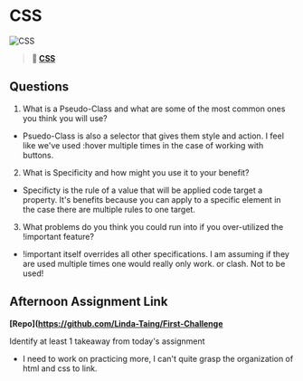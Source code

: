 # CSS

![CSS](https://bcw.blob.core.windows.net/public/cssUnit/1411879719053976)

> **📖 [CSS](https://codeworksacademy.com/fs-student-guide/resources/wk1/03-CSS)**

## Questions

1. What is a Pseudo-Class and what are some of the most common ones you think you will use?

- Psuedo-Class is also a selector that gives them style and action. I feel like we've used :hover multiple times in the case of working with buttons. 

2. What is Specificity and how might you use it to your benefit?

- Specificty is the rule of a value that will be applied code target a property. It's benefits because you can apply to a specific element in the case there are multiple rules to one target.

3. What problems do you think you could run into if you over-utilized the !important feature?

- !important itself overrides all other specifications. I am assuming if they are used multiple times one would really only work. or clash. Not to be used!

## Afternoon Assignment Link

**[Repo](https://github.com/Linda-Taing/First-Challenge**

Identify at least 1 takeaway from today's assignment

- I need to work on practicing more, I can't quite grasp the organization of html and css to link. 
